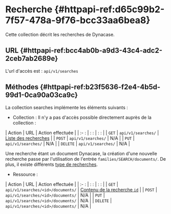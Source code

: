 # Recherche {#httpapi-ref:d65c99b2-7f57-478a-9f76-bcc33aa6bea8}

Cette collection décrit les recherches de Dynacase.

## URL {#httpapi-ref:bcc4ab0b-a9d3-43c4-adc2-2ceb7ab2689e}

L'url d'accès est : `api/v1/searches`

## Méthodes {#httpapi-ref:b23f5636-f2e4-4b5d-99d1-0ca90a03ca9c}

La collection searches implémente les éléments suivants :

* Collection : Il n'y a pas d'accès possible directement auprès de la collection :

| Action   | URL                          | Action effectuée                                          |
| :-     : | :                          : | :                                                       : |
| `GET`    | `api/v1/searches/`           | [Liste des recherches][searches_collection]               |
| `POST`   | `api/v1/searches/`           | N/A                                                       |
| `PUT`    | `api/v1/searches/`           | N/A                                                       |
| `DELETE` | `api/v1/searches/`           | N/A                                                       |

<span class="flag inline nota-bene"></span> Une recherche étant un document Dynacase, la création d'une nouvelle
recherche passe par l'utilisation de l'entrée `families/SEARCH/documents/`. De plus, il existe différents [type de recherches][core_search].

* Ressource :

| Action   | URL                               | Action effectuée                                 |
| :-     : | :                            :    | :                                   :            |
| `GET`    | `api/v1/searches/<id>/documents/` | [Contenu de la recherche `id`][searches_content] |
| `POST`   | `api/v1/searches/<id>/documents/` | N/A                                              |
| `PUT`    | `api/v1/searches/<id>/documents/` | N/A                                              |
| `DELETE` | `api/v1/searches/<id>/documents/` | N/A                                              |


<!-- links -->
[core_search]: ../../../dynacase-doc-core-reference/website/book//core-ref:bda916b0-e564-40fd-b195-c62bbab7b8be.html
[searches_collection]: #httpapi-ref:9b8f4a2b-3f56-4b21-a7b7-bb299b4ac7b3
[searches_content]: #httpapi-ref:b7fb15e0-6e51-4ace-8a5f-aec7d565e24d
